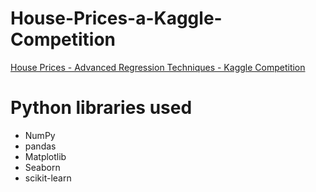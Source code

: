 # House-Prices-a-Kaggle-Competition
[House Prices - Advanced Regression Techniques - Kaggle Competition](https://www.kaggle.com/competitions/house-prices-advanced-regression-techniques)





# Python libraries used
* NumPy
* pandas
* Matplotlib
* Seaborn
* scikit-learn
